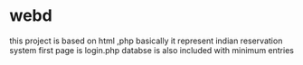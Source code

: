 # webd
this project is based on html ,php basically it represent indian reservation system
first page is login.php
databse is also included with minimum entries
